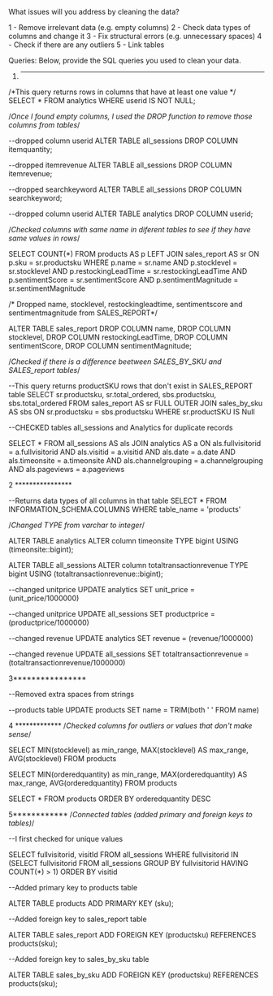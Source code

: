 What issues will you address by cleaning the data?

1 - Remove irrelevant data (e.g. empty columns)
2 - Check data types of columns and change it
3 - Fix structural errors (e.g. unnecessary spaces)
4 - Check if there are any outliers
5 - Link tables


Queries:
Below, provide the SQL queries you used to clean your data.

1. ***************

/*This query returns rows in columns that have at least one value
*/
SELECT *
FROM analytics
WHERE userid IS NOT NULL;

/*Once I found empty columns, I used the DROP function to remove 
those columns from tables*/

--dropped column userid
ALTER TABLE all_sessions
DROP COLUMN itemquantity;

--dropped itemrevenue
ALTER TABLE all_sessions
DROP COLUMN itemrevenue;

--dropped searchkeyword
ALTER TABLE all_sessions
DROP COLUMN searchkeyword;

--dropped column userid
ALTER TABLE analytics
DROP COLUMN userid;

/*Checked columns with same name in diferent tables to see if they have same 
values in rows*/

SELECT COUNT(*)
FROM products AS p
LEFT JOIN sales_report AS sr
ON p.sku = sr.productsku
WHERE p.name = sr.name 
	AND p.stocklevel = sr.stocklevel 
	AND p.restockingLeadTime = sr.restockingLeadTime
	AND p.sentimentScore = sr.sentimentScore
	AND p.sentimentMagnitude = sr.sentimentMagnitude

/* Dropped name, stocklevel, restockingleadtime, sentimentscore and sentimentmagnitude 
from SALES_REPORT*/

ALTER TABLE sales_report
    DROP COLUMN name, 
    DROP COLUMN stocklevel, 
    DROP COLUMN restockingLeadTime, 
    DROP COLUMN sentimentScore, 
    DROP COLUMN sentimentMagnitude;


/*Checked if there is a difference beetween SALES_BY_SKU and SALES_report tables*/

--This query returns productSKU rows that don't exist in SALES_REPORT table
SELECT 
    sr.productsku, 
    sr.total_ordered, 
    sbs.productsku, 
    sbs.total_ordered
FROM sales_report AS sr
FULL OUTER JOIN sales_by_sku AS sbs
ON sr.productsku = sbs.productsku
WHERE sr.productSKU IS Null

--CHECKED tables all_sessions and Analytics for duplicate records

SELECT *
FROM all_sessions AS als
JOIN analytics AS a ON
	als.fullvisitorid = a.fullvisitorid AND
	als.visitid = a.visitid AND
	als.date = a.date AND
	als.timeonsite = a.timeonsite AND
	als.channelgrouping = a.channelgrouping AND
	als.pageviews = a.pageviews



2 ****************

--Returns data types of all columns in that table
SELECT *
FROM INFORMATION_SCHEMA.COLUMNS
WHERE table_name = 'products'

/*Changed TYPE from varchar to integer*/

ALTER TABLE analytics
ALTER column timeonsite TYPE bigint USING (timeonsite::bigint);

ALTER TABLE all_sessions
ALTER column totaltransactionrevenue TYPE bigint USING (totaltransactionrevenue::bigint);

--changed unitprice
UPDATE analytics
SET unit_price = (unit_price/1000000)

--changed unitprice
UPDATE all_sessions
SET productprice = (productprice/1000000)

--changed revenue
UPDATE analytics
SET revenue = (revenue/1000000)

--changed revenue
UPDATE all_sessions
SET totaltransactionrevenue = (totaltransactionrevenue/1000000)

3****************

--Removed extra spaces from strings

--products table
UPDATE products
SET name = TRIM(both ' ' FROM name)


4 *************
/*Checked columns for outliers or values that don't make sense*/

SELECT 
    MIN(stocklevel) as min_range, 
    MAX(stocklevel) AS max_range, 
    AVG(stocklevel)
FROM products

SELECT 
    MIN(orderedquantity) as min_range, 
    MAX(orderedquantity) AS max_range, 
    AVG(orderedquantity)
FROM products

SELECT *
FROM products
ORDER BY orderedquantity DESC


5************
/*Connected tables (added primary and foreign keys to tables)*/

--I first checked for unique values

SELECT 
    fullvisitorid, 
    visitId 
FROM all_sessions 
WHERE fullvisitorid IN
  (SELECT fullvisitorid 
   FROM all_sessions 
   GROUP BY fullvisitorid 
   HAVING COUNT(*) > 1)
ORDER BY visitid

--Added primary key to products table

ALTER TABLE products
ADD PRIMARY KEY (sku);

--Added foreign key to sales_report table

ALTER TABLE sales_report
ADD FOREIGN KEY (productsku) REFERENCES products(sku);

--Added foreign key to sales_by_sku  table

ALTER TABLE sales_by_sku 
ADD FOREIGN KEY (productsku) REFERENCES products(sku);